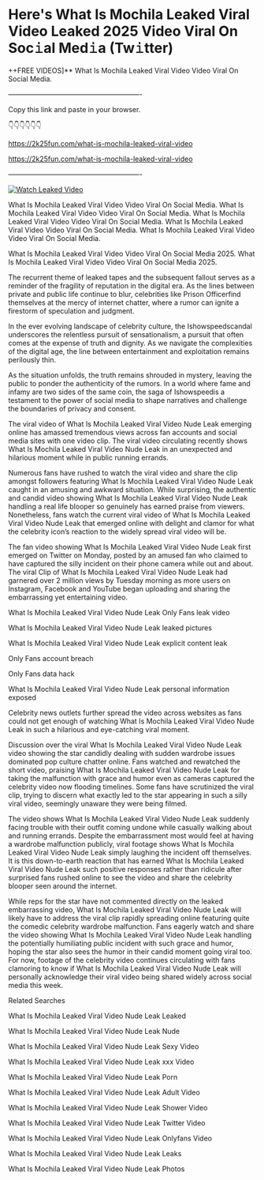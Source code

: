 # Here's What Is Mochila Leaked Viral Video Leaked 2025 Video Viral On Soc𝚒al Med𝚒a (Tw𝚒tter)

++FREE VIDEOS]** What Is Mochila Leaked Viral Video Video Viral On Social Media.

———————————————————-

Copy this link and paste in your browser.

👇👇👇👇👇👇

https://2k25fun.com/what-is-mochila-leaked-viral-video

https://2k25fun.com/what-is-mochila-leaked-viral-video

———————————————————-

[![Watch Leaked Video](https://miro.medium.com/v2/resize:fit:828/format:webp/1*cilzJN44JGOrTw9NJCrNHA.gif "Watch Leaked Video")](https://2k25fun.com/what-is-mochila-leaked-viral-video)

What Is Mochila Leaked Viral Video Video Viral On Social Media. What Is Mochila Leaked Viral Video Video Viral On Social Media. What Is Mochila Leaked Viral Video Video Viral On Social Media. What Is Mochila Leaked Viral Video Video Viral On Social Media. What Is Mochila Leaked Viral Video Video Viral On Social Media.

What Is Mochila Leaked Viral Video Video Viral On Social Media 2025. What Is Mochila Leaked Viral Video Video Viral On Social Media 2025.

The recurrent theme of leaked tapes and the subsequent fallout serves as a reminder of the fragility of reputation in the digital era. As the lines between private and public life continue to blur, celebrities like Prison Officerfind themselves at the mercy of internet chatter, where a rumor can ignite a firestorm of speculation and judgment.

In the ever evolving landscape of celebrity culture, the Ishowspeedscandal underscores the relentless pursuit of sensationalism, a pursuit that often comes at the expense of truth and dignity. As we navigate the complexities of the digital age, the line between entertainment and exploitation remains perilously thin.

As the situation unfolds, the truth remains shrouded in mystery, leaving the public to ponder the authenticity of the rumors. In a world where fame and infamy are two sides of the same coin, the saga of Ishowspeedis a testament to the power of social media to shape narratives and challenge the boundaries of privacy and consent.

The viral video of What Is Mochila Leaked Viral Video Nude Leak emerging online has amassed tremendous views across fan accounts and social media sites with one video clip. The viral video circulating recently shows What Is Mochila Leaked Viral Video Nude Leak in an unexpected and hilarious moment while in public running errands.

Numerous fans have rushed to watch the viral video and share the clip amongst followers featuring What Is Mochila Leaked Viral Video Nude Leak caught in an amusing and awkward situation. While surprising, the authentic and candid video showing What Is Mochila Leaked Viral Video Nude Leak handling a real life blooper so genuinely has earned praise from viewers. Nonetheless, fans watch the current viral video of What Is Mochila Leaked Viral Video Nude Leak that emerged online with delight and clamor for what the celebrity icon’s reaction to the widely spread viral video will be.

The fan video showing What Is Mochila Leaked Viral Video Nude Leak first emerged on Twitter on Monday, posted by an amused fan who claimed to have captured the silly incident on their phone camera while out and about. The viral Clip of What Is Mochila Leaked Viral Video Nude Leak had garnered over 2 million views by Tuesday morning as more users on Instagram, Facebook and YouTube began uploading and sharing the embarrassing yet entertaining video.

What Is Mochila Leaked Viral Video Nude Leak Only Fans leak video

What Is Mochila Leaked Viral Video Nude Leak leaked pictures

What Is Mochila Leaked Viral Video Nude Leak explicit content leak

Only Fans account breach

Only Fans data hack

What Is Mochila Leaked Viral Video Nude Leak personal information exposed

Celebrity news outlets further spread the video across websites as fans could not get enough of watching What Is Mochila Leaked Viral Video Nude Leak in such a hilarious and eye-catching viral moment.

Discussion over the viral What Is Mochila Leaked Viral Video Nude Leak video showing the star candidly dealing with sudden wardrobe issues dominated pop culture chatter online. Fans watched and rewatched the short video, praising What Is Mochila Leaked Viral Video Nude Leak for taking the malfunction with grace and humor even as cameras captured the celebrity video now flooding timelines. Some fans have scrutinized the viral clip, trying to discern what exactly led to the star appearing in such a silly viral video, seemingly unaware they were being filmed.

The video shows What Is Mochila Leaked Viral Video Nude Leak suddenly facing trouble with their outfit coming undone while casually walking about and running errands. Despite the embarrassment most would feel at having a wardrobe malfunction publicly, viral footage shows What Is Mochila Leaked Viral Video Nude Leak simply laughing the incident off themselves. It is this down-to-earth reaction that has earned What Is Mochila Leaked Viral Video Nude Leak such positive responses rather than ridicule after surprised fans rushed online to see the video and share the celebrity blooper seen around the internet.

While reps for the star have not commented directly on the leaked embarrassing video, What Is Mochila Leaked Viral Video Nude Leak will likely have to address the viral clip rapidly spreading online featuring quite the comedic celebrity wardrobe malfunction. Fans eagerly watch and share the video showing What Is Mochila Leaked Viral Video Nude Leak handling the potentially humiliating public incident with such grace and humor, hoping the star also sees the humor in their candid moment going viral too. For now, footage of the celebrity video continues circulating with fans clamoring to know if What Is Mochila Leaked Viral Video Nude Leak will personally acknowledge their viral video being shared widely across social media this week.

Related Searches

What Is Mochila Leaked Viral Video Nude Leak Leaked

What Is Mochila Leaked Viral Video Nude Leak Nude

What Is Mochila Leaked Viral Video Nude Leak Sexy Video

What Is Mochila Leaked Viral Video Nude Leak xxx Video

What Is Mochila Leaked Viral Video Nude Leak Porn

What Is Mochila Leaked Viral Video Nude Leak Adult Video

What Is Mochila Leaked Viral Video Nude Leak Shower Video

What Is Mochila Leaked Viral Video Nude Leak Twitter Video

What Is Mochila Leaked Viral Video Nude Leak Onlyfans Video

What Is Mochila Leaked Viral Video Nude Leak Leaks

What Is Mochila Leaked Viral Video Nude Leak Photos
